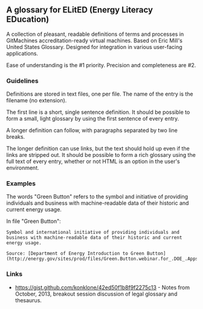 ## A glossary for ELitED (Energy Literacy EDucation)

A collection of pleasant, readable definitions of terms and processes in GitMachines accreditation-ready virtual machines. Based on Eric Mill's United States Glossary. Designed for integration in various user-facing applications.

Ease of understanding is the #1 priority. Precision and completeness are #2.

### Guidelines

Definitions are stored in text files, one per file. The name of the entry is the filename (no extension).

The first line is a short, single sentence definition. It should be possible to form a small, light glossary by using the first sentence of every entry.

A longer definition can follow, with paragraphs separated by two line breaks.

The longer definition can use links, but the text should hold up even if the links are stripped out. It should be possible to form a rich glossary using the full text of every entry, whether or not HTML is an option in the user's environment.

### Examples

The words "Green Button" refers to the symbol and initiative of providing individuals and business with machine-readable data of their historic and current energy usage.

In file "Green Button":

```text
Symbol and international initiative of providing individuals and business with machine-readable data of their historic and current energy usage.

Source: [Department of Energy Introduction to Green Button](http://energy.gov/sites/prod/files/Green.Button.webinar.for_.DOE_.Apps_.Energy.pptx)
```

### Links

- https://gist.github.com/konklone/42ed50f1b8f9f2275c13 - Notes from October, 2013, breakout session discussion of legal glossary and thesaurus.
